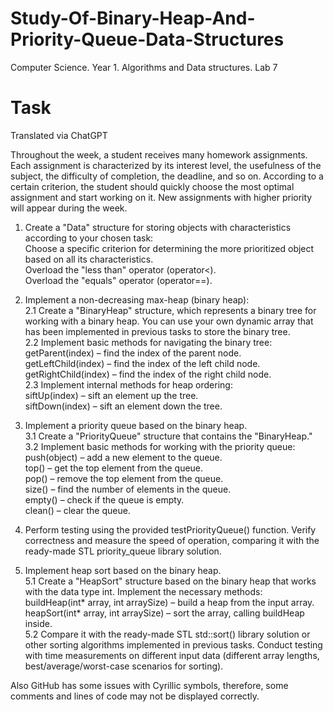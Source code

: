 # Study-Of-Binary-Heap-And-Priority-Queue-Data-Structures
Computer Science. Year 1. Algorithms and Data structures. Lab 7

# Task
Translated via ChatGPT

Throughout the week, a student receives many homework assignments. Each assignment is characterized by its interest level, the usefulness of the subject, the difficulty of completion, the deadline, and so on. According to a certain criterion, the student should quickly choose the most optimal assignment and start working on it. New assignments with higher priority will appear during the week.  

1. Create a "Data" structure for storing objects with characteristics according to your chosen task:  
  Choose a specific criterion for determining the more prioritized object based on all its characteristics.  
  Overload the "less than" operator (operator<).  
  Overload the "equals" operator (operator==).  

2. Implement a non-decreasing max-heap (binary heap):  
2.1 Create a "BinaryHeap" structure, which represents a binary tree for working with a binary heap. You can use your own dynamic array that has been implemented in previous tasks to store the binary tree.  
2.2 Implement basic methods for navigating the binary tree:  
  getParent(index) – find the index of the parent node.  
  getLeftChild(index) – find the index of the left child node.  
  getRightChild(index) – find the index of the right child node.  
2.3 Implement internal methods for heap ordering:  
  siftUp(index) – sift an element up the tree.  
  siftDown(index) – sift an element down the tree.  

3. Implement a priority queue based on the binary heap.  
3.1 Create a "PriorityQueue" structure that contains the "BinaryHeap."  
3.2 Implement basic methods for working with the priority queue:  
  push(object) – add a new element to the queue.  
  top() – get the top element from the queue.  
  pop() – remove the top element from the queue.  
  size() – find the number of elements in the queue.  
  empty() – check if the queue is empty.  
  clean() – clear the queue.  

4. Perform testing using the provided testPriorityQueue() function. Verify correctness and measure the speed of operation, comparing it with the ready-made STL priority_queue library solution.  

5. Implement heap sort based on the binary heap.  
5.1 Create a "HeapSort" structure based on the binary heap that works with the data type int. Implement the necessary methods:  
  buildHeap(int* array, int arraySize) – build a heap from the input array.  
  heapSort(int* array, int arraySize) – sort the array, calling buildHeap inside.  
5.2 Compare it with the ready-made STL std::sort() library solution or other sorting algorithms implemented in previous tasks. Conduct testing with time measurements on different input data (different array lengths, best/average/worst-case scenarios for sorting).  

Also GitHub has some issues with Cyrillic symbols, therefore, some comments and lines of code may not be displayed correctly.
